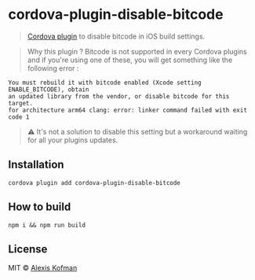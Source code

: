 # cordova-plugin-disable-bitcode

> [Cordova plugin](https://www.npmjs.com/package/cordova-plugin-disable-bitcode) to disable bitcode in iOS build settings.

> Why this plugin ?
Bitcode is not supported in every Cordova plugins and if you're using one of these, you will get something like the following error :
```
You must rebuild it with bitcode enabled (Xcode setting ENABLE_BITCODE), obtain
an updated library from the vendor, or disable bitcode for this target.
for architecture arm64 clang: error: linker command failed with exit code 1
```

> :warning: It's not a solution to disable this setting but a workaround waiting for all your plugins updates.

## Installation

    cordova plugin add cordova-plugin-disable-bitcode


## How to build

    npm i && npm run build

## License

MIT © [Alexis Kofman](http://twitter.com/alexiskofman)
